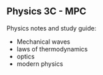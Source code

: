 ## Physics 3C - MPC
 Physics notes and study guide:
 - Mechanical waves
 - laws of thermodynamics 
 - optics
 - modern physics